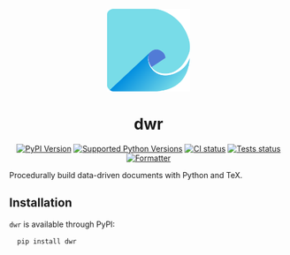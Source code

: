 <p align="center">
  <a href="https://github.com/ellsphillips/dwr" rel="noopener" target="_blank"><img width="150" src="/assets/img/dwr-logo.svg" alt="dwr logo"></a>
</p>

<h1 align="center">dwr</h1>

<div align="center">

[![PyPI Version](https://img.shields.io/pypi/v/dwr?label=version&logo=python&logoColor=%23fff&color=306998)](https://github.com/ellsphillips/dwr/actions)
[![Supported Python Versions](https://img.shields.io/pypi/pyversions/dwr.svg?logo=python&logoColor=%23fff&color=306998)](https://github.com/ellsphillips/dwr/actions)
[![CI status](https://github.com/ellsphillips/dwr/actions/workflows/config.yml/badge.svg)](https://github.com/ellsphillips/dwr/actions)
[![Tests status](https://github.com/ellsphillips/dwr/actions/workflows/tests.yml/badge.svg)](https://github.com/ellsphillips/dwr/actions)
[![Formatter](https://img.shields.io/badge/code%20style-black-000000)](https://github.com/psf/black)

</div>

Procedurally build data-driven documents with Python and TeX.

## Installation

`dwr` is available through PyPI:

```bash
  pip install dwr
```
